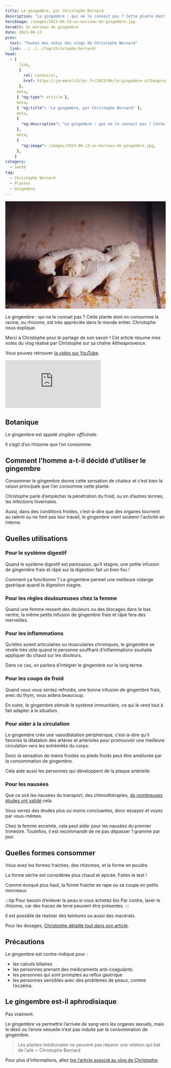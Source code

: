 ```yaml
---
title: Le gingembre, par Christophe Bernard
description: "Le gingembre : qui ne le connait pas ? Cette plante dont on consomme la racine, ou rhizome, est très appréciée dans le monde entier. Christophe nous explique."
heroImage: /images/2023-06-13-un-morceau-de-gingembre.jpg
heroAlt: Un morceau de gingembre
date: 2023-06-13
prev:
  text: "Toutes mes notes des vlogs de Christophe Bernard"
  link: ../../../tag/christophe-bernard/
head:
  - [
      link,
      {
        rel: canonical,
        href: https://jeremielitzler.fr/2023/06/le-gingembre-altheaprocence,
      },
     meta,
     { "og:type": article },
     meta,
     { "og:title": "Le gingembre, par Christophe Bernard" },
     meta,
     {
       "og:description": "Le gingembre : qui ne le connait pas ? Cette plante dont on consomme la racine, ou rhizome, est très appréciée dans le monde entier. Christophe nous explique.",
     },
     meta,
     {
       "og:image": /images/2023-06-13-un-morceau-de-gingembre.jpg,
     },
    ]
category:
  - Santé
tag:
  - Christophe Bernard
  - Plantes
  - Gingembre
---
```


![Un morceau de gingembre](/images/2023-06-13-un-morceau-de-gingembre.jpg 'Crédits : image extraite du vlog de Christophe Bernard')

Le gingembre : qui ne le connait pas ? Cette plante dont on consomme la racine, ou rhizome, est très appréciée dans le monde entier. Christophe nous explique.

Merci à Christophe pour le partage de son savoir ! Cet article résume mes notes du vlog réalisé par Christophe sur sa chaîne Altheaprovence.

<!-- more -->

Vous pouvez retrouver [la vidéo sur YouTube](https://www.youtube.com/watch?v=L4P28NLFJnM).

<!-- markdownlint-disable MD033 -->
<p class="newsletter-wrapper"><iframe class="newsletter-embed" src="https://iamjeremie.substack.com/embed" frameborder="0" scrolling="no"></iframe></p>

## Botanique

Le gingembre est appelé _zingiber officinale_.

Il s’agit d’un rhizome que l’on consomme.

## Comment l’homme a-t-il décidé d’utiliser le gingembre

Consommer le gingembre donne cette sensation de chaleur et c’est bien la raison principale que l’on consomme cette plante.

Christophe parle d’empêcher la pénétration du froid, ou en d’autres termes, les infections hivernales.

Aussi, dans des conditions froides, c’est-à-dire que des organes tournent au ralenti ou ne font pas leur travail, le gingembre vient soutenir l'activité en interne.

## Quelles utilisations

### Pour le système digestif

Quand le système digestif est _paresseux_, qu’il stagne, une petite infusion de gingembre frais et râpé sur la digestion fait un bien fou !

Comment ça fonctionne ? Le gingembre permet une meilleure vidange gastrique quand la digestion stagne.

### Pour les règles douloureuses chez la femme

Quand une femme ressent des douleurs ou des blocages dans le bas ventre, la même petite infusion de gingembre frais et râpé fera des merveilles.

### Pour les inflammations

Qu’elles soient articulaires ou musculaires chroniques, le gingembre se révèle très utile quand le personne souffrant d’inflammations souhaite appliquer du chaud sur les douleurs.

Dans ce cas, on parlera d’intégrer le gingembre sur le long terme.

### Pour les coups de froid

Quand vous vous sentez refroidis, une bonne infusion de gingembre frais, avec du thym, vous aidera beaucoup.

En outre, le gingembre stimule le système immunitaire, ce qui le rend tout à fait adapter à la situation.

### Pour aider à la circulation

Le gingembre crée une vasodilatation périphérique, c’est-à-dire qu’il favorise la dilatation des artères et artérioles pour promouvoir une meilleure circulation vers les extrémités du corps.

Donc la sensation de mains froides ou pieds froids peut être améliorée par la consommation de gingembre.

Cela aide aussi les personnes qui développent de la plaque artérielle.

### Pour les nausées

Que ce soit les nausées du transport, des chimiothérapies, [de nombreuses études ont validé](https://www.ncbi.nlm.nih.gov/pmc/articles/PMC7585712/#:~:text=En%20%C3%A9tudiant%20l'efficacit%C3%A9%20du,r%C3%A9duire%20les%20naus%C3%A9es%20de%2040%20%25.) cela.

Vous verrez des études plus ou moins concluantes, donc essayez et voyez par vous-mêmes.

Chez la femme enceinte, cela peut aider pour les nausées du premier trimestre. Toutefois, il est recommandé de ne pas dépasser 1 gramme par jour.

## Quelles formes consommer

Vous avez les formes fraiches, des rhizomes, et la forme en poudre.

La forme sèche est considérée plus chaud et épicée. Faites le test !

Comme évoqué plus haut, la forme fraiche se rape ou se coupe en petits morceaux.

:::tip Pour besoin d’enlever la peau si vous achetez bio Par contre, laver le rhizome, car des traces de terre peuvent être présentes. :::

Il est possible de réaliser des teintures ou aussi des macérats.

Pour les dosages, [Christophe détaille tout dans son article](https://www.altheaprovence.com/gingembre-zingiber-officinale/).

## Précautions

Le gingembre est contre-indiqué pour :

- les calculs biliaires
- les personnes prenant des médicaments anti-coagulants.
- les personnes qui sont promptes au reflux gastrique
- les personnes sensibles avec des problèmes de peaux, comme l’eczéma.

## Le gingembre est-il aphrodisiaque

Pas vraiment.

Le gingembre va permettre l’arrivée de sang vers les organes sexuels, mais le désir ou l’envie sexuelle n’est pas _induite_ par la consommation de gingembre.

> Les plantes médicinales ne peuvent pas réparer une relation qui bat de l’aile ~ Christophe Bernard

Pour plus d’informations, allez [lire l’article associé au vlog de Christophe](https://www.altheaprovence.com/gingembre-zingiber-officinale/).
